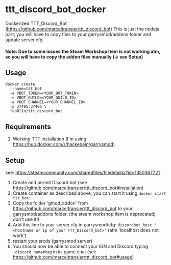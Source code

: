 # ttt_discord_bot_docker
Dockerized TTT_Discord_Bot (https://github.com/marceltransier/ttt_discord_bot)
This is just the nodejs part; you will have to copy files to your garrysmod/addons folder and update server.cfg.
#### Note: Due to some issues the Steam Workshop item is not working atm, so you will have to copy the addon files manually (-> see Setup)

## Usage
```
docker create
  --name=ttt_bot 
  -e VBOT_TOKEN=<YOUR_BOT_TOKEN> 
  -e VBOT_GUILD=<YOUR_GUILD_ID> 
  -e VBOT_CHANNEL=<YOUR_CHANNEL_ID>
  -p 37405:37405 \
  fab0l1n/ttt_discord_bot
```

## Requirements
1. Working TTT installation (I'm using https://hub.docker.com/r/hackebein/garrysmod)

## Setup
see: https://steamcommunity.com/sharedfiles/filedetails/?id=1350367721
1. Create and permit Discord bot (see https://github.com/marceltransier/ttt_discord_bot#installation)
2. Create container as described above; you can start it using `docker start ttt_bot`
3. Copy the folder 'gmod_addon' from https://github.com/marceltransier/ttt_discord_bot to your garrysmod/addons folder. (the steam workshop item is deprecated; don't use it!)
4. Add this line to your server.cfg in garrysmod/cfg: `discordbot_host "<hostname or ip of your TTT_Discord_bot>"` (atm 'localhost does not work')
5. restart your srcds (garrysmod server)
6. You should now be able to connect your IGN and Discord typing `!discord name#tag` in in-game chat (see https://github.com/marceltransier/ttt_discord_bot#usage)
